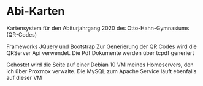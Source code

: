 # Abi-Karten
Kartensystem für den Abiturjahrgang 2020 des Otto-Hahn-Gymnasiums (QR-Codes)


Frameworks JQuery und Bootstrap
Zur Generierung der QR Codes wird die QRServer Api verwendet.
Die Pdf Dokumente werden über tcpdf generiert

Gehostet wird die Seite auf einer Debian 10 VM meines Homeservers, den ich über Proxmox verwalte. Die MySQL zum Apache Service läuft ebenfalls auf dieser VM
